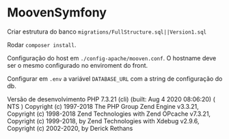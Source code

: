 # MoovenSymfony

Criar estrutura do banco `migrations/FullStructure.sql||Version1.sql` 

Rodar `composer install`.

Configuração do host em `./config-apache/mooven.conf`. O hostname deve ser o mesmo configurado no enviroment do front.

Configurar em `.env` a variável `DATABASE_URL` com a string de configuração do db.

Versão de desenvolvimento
PHP 7.3.21 (cli) (built: Aug  4 2020 08:06:20) ( NTS )
Copyright (c) 1997-2018 The PHP Group
Zend Engine v3.3.21, Copyright (c) 1998-2018 Zend Technologies
    with Zend OPcache v7.3.21, Copyright (c) 1999-2018, by Zend Technologies
    with Xdebug v2.9.6, Copyright (c) 2002-2020, by Derick Rethans

